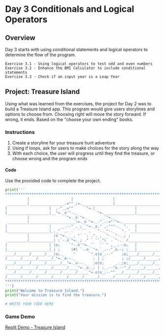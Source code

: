# Day 3 Conditionals and Logical Operators

## Overview

Day 3 starts with using conditional statements and logical operators to determine the flow of the program.

    Exercise 3.1 - Using logical operators to test odd and even numbers
    Exercise 3.2 - Enhance the BMI Calculator to include conditional statements
    Exercise 3.3 - Check if an input year is a Leap Year

## Project: Treasure Island

Using what was learned from the exercises, the project for Day 2 was to build a Treasure Island app. This program would give users storylines and options to choose from. Choosing right will move the story forward. If wrong, it ends. Based on the "choose your own ending" books.

### Instructions

1. Create a storyline for your treasure hunt adventure
2. Using if loops, ask for users to make choices for the story along the way
3. With each choice, the user will progress until they find the treasure, or choose wrong and the program ends

#### Code

Use the provided code to complete the project.

```python
print('''
*******************************************************************************
          |                   |                  |                     |
 _________|________________.=""_;=.______________|_____________________|_______
|                   |  ,-"_,=""     `"=.|                  |
|___________________|__"=._o`"-._        `"=.______________|___________________
          |                `"=._o`"=._      _`"=._                     |
 _________|_____________________:=._o "=._."_.-="'"=.__________________|_______
|                   |    __.--" , ; `"=._o." ,-"""-._ ".   |
|___________________|_._"  ,. .` ` `` ,  `"-._"-._   ". '__|___________________
          |           |o`"=._` , "` `; .". ,  "-._"-._; ;              |
 _________|___________| ;`-.o`"=._; ." ` '`."\` . "-._ /_______________|_______
|                   | |o;    `"-.o`"=._``  '` " ,__.--o;   |
|___________________|_| ;     (#) `-.o `"=.`_.--"_o.-; ;___|___________________
____/______/______/___|o;._    "      `".o|o_.--"    ;o;____/______/______/____
/______/______/______/_"=._o--._        ; | ;        ; ;/______/______/______/_
____/______/______/______/__"=._o--._   ;o|o;     _._;o;____/______/______/____
/______/______/______/______/____"=._o._; | ;_.--"o.--"_/______/______/______/_
____/______/______/______/______/_____"=.o|o_.--""___/______/______/______/____
/______/______/______/______/______/______/______/______/______/______/_____ /
*******************************************************************************
''')
print("Welcome to Treasure Island.")
print("Your mission is to find the treasure.")

# WRITE YOUR CODE HERE
```

### Game Demo

[Replit Demo - Treasure Island](https://replit.com/@EoghyUnscripted/Treasure-Island)
